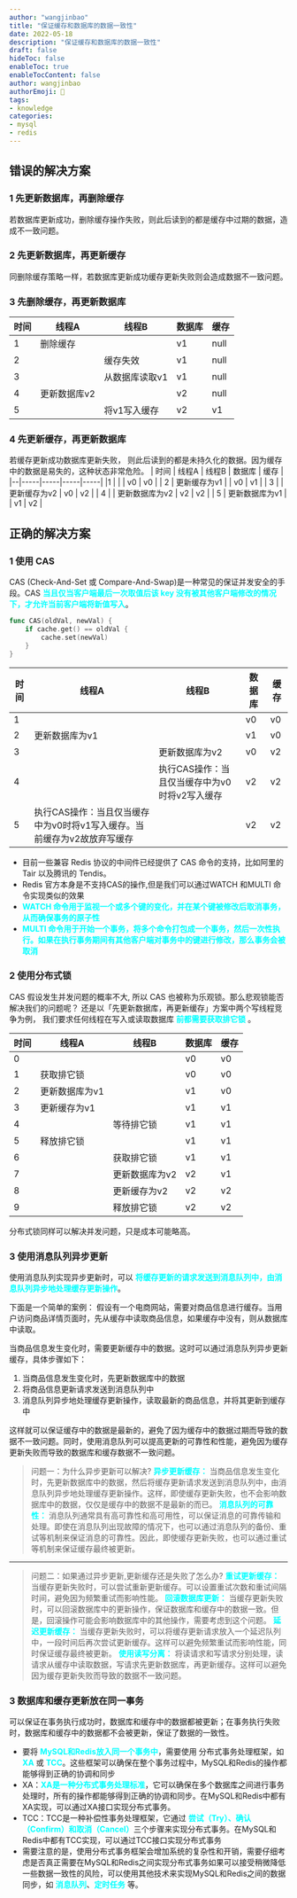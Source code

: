 ```yaml
---
author: "wangjinbao"
title: "保证缓存和数据库的数据一致性"
date: 2022-05-18
description: "保证缓存和数据库的数据一致性"
draft: false
hideToc: false
enableToc: true
enableTocContent: false
author: wangjinbao
authorEmoji: 👻
tags:
- knowledge
categories:
- mysql
- redis
---
```


## 错误的解决方案
### 1 先更新数据库，再删除缓存
若数据库更新成功，删除缓存操作失败，则此后读到的都是缓存中过期的数据，造成不一致问题。

### 2 先更新数据库，再更新缓存
同删除缓存策略一样，若数据库更新成功缓存更新失败则会造成数据不一致问题。

### 3 先删除缓存，再更新数据库

| 时间 | 线程A    |  线程B   |  数据库   |  缓存   |
|--|-----|-----|-----|-----|
|1  | 删除缓存    |     | v1    |  null   |
| 2 |     |  缓存失效   |  v1   |   null  |
| 3 |     |  从数据库读取v1   |  v1   | null    |
| 4 |  更新数据库v2   |     |  v2   |  null   |
| 5 |     |  将v1写入缓存   |  v2   |  v1   |

### 4 先更新缓存，再更新数据库
若缓存更新成功数据库更新失败， 则此后读到的都是未持久化的数据。因为缓存中的数据是易失的，这种状态非常危险。
| 时间 | 线程A    |  线程B   |  数据库   |  缓存   |
|--|-----|-----|-----|-----|
|1  |     |     | v0    |  v0   |
| 2 |  更新缓存为v1   |     |  v0   |   v1  |
| 3 |     |  更新缓存为v2   |  v0   | v2    |
| 4 |     |  更新数据库为v2   |  v2   |  v2   |
| 5 |  更新数据库为v1   |     |  v1   |  v2   |


## 正确的解决方案

### 1 使用 CAS
CAS (Check-And-Set 或 Compare-And-Swap)是一种常见的保证并发安全的手段。CAS <font color='cyan'>**当且仅当客户端最后一次取值后该 key 没有被其他客户端修改的情况下，才允许当前客户端将新值写入**</font>。
```go
func CAS(oldVal, newVal) {
    if cache.get() == oldVal {
        cache.set(newVal)
    }
}
```

| 时间 | 线程A    |  线程B   |  数据库   |  缓存   |
|--|-----|-----|-----|-----|
|1  |     |     | v0    |  v0   |
| 2 |  更新数据库为v1   |     |  v1   |   v0  |
| 3 |     |  更新数据库为v2   |  v0   | v2    |
| 4 |     |  执行CAS操作：当且仅当缓存中为v0时将v2写入缓存   |  v2   |  v2   |
| 5 |  执行CAS操作：当且仅当缓存中为v0时将v1写入缓存。当前缓存为v2故放弃写缓存   |     |  v2   |  v2   |

+ 目前一些兼容 Redis 协议的中间件已经提供了 CAS 命令的支持，比如阿里的 Tair 以及腾讯的 Tendis。
+ Redis 官方本身是不支持CAS的操作,但是我们可以通过WATCH 和MULTI 命令实现类似的效果
+ <font color='cyan'>**WATCH 命令用于监视一个或多个键的变化，并在某个键被修改后取消事务，从而确保事务的原子性**</font>
+ <font color='cyan'>**MULTI 命令用于开始一个事务，将多个命令打包成一个事务，然后一次性执行。如果在执行事务期间有其他客户端对事务中的键进行修改，那么事务会被取消**</font>


### 2 使用分布式锁
CAS 假设发生并发问题的概率不大, 所以 CAS 也被称为乐观锁。那么悲观锁能否解决我们的问题呢？
还是以「先更新数据库，再更新缓存」方案中两个写线程竞争为例， 我们要求任何线程在写入或读取数据库 <font color='cyan'>**前都需要获取排它锁**</font> 。

| 时间 | 线程A    |  线程B   |  数据库   |  缓存   |
|--|-----|-----|-----|-----|
| 0  |     |     | v0    |  v0   |
|1  |  获取排它锁   |     | v0    |  v0   |
| 2 |  更新数据库为v1   |     |  v1   |   v0  |
| 3 |  更新缓存为v1  |     |  v1   | v1    |
| 4 |     |  等待排它锁   |  v1   |  v1   |
| 5 |  释放排它锁   |     |  v1   |  v1   |
| 6 |     |  获取排它锁   |  v1   |  v1   |
| 7 |     |  更新数据库为v2   |  v2   |  v1   |
| 8 |     |  更新缓存为v2   |  v2   |  v2   |
| 9 |     |  释放排它锁   |  v2   |  v2   |

分布式锁同样可以解决并发问题，只是成本可能略高。

### 3 使用消息队列异步更新

使用消息队列实现异步更新时，可以 <font color='cyan'>**将缓存更新的请求发送到消息队列中，由消息队列异步地处理缓存更新操作**</font>。

下面是一个简单的案例：
假设有一个电商网站，需要对商品信息进行缓存。当用户访问商品详情页面时，先从缓存中读取商品信息，如果缓存中没有，则从数据库中读取。

当商品信息发生变化时，需要更新缓存中的数据。这时可以通过消息队列异步更新缓存，具体步骤如下：
1. 当商品信息发生变化时，先更新数据库中的数据
2. 将商品信息更新请求发送到消息队列中
3. 消息队列异步地处理缓存更新操作，读取最新的商品信息，并将其更新到缓存中

这样就可以保证缓存中的数据是最新的，避免了因为缓存中的数据过期而导致的数据不一致问题。同时，使用消息队列可以提高更新的可靠性和性能，避免因为缓存更新失败而导致的数据库和缓存数据不一致问题。

>问题一：为什么异步更新可以解决?
> <font color='cyan'>**异步更新缓存：**</font>
> 当商品信息发生变化时，先更新数据库中的数据，然后将缓存更新请求发送到消息队列中，由消息队列异步地处理缓存更新操作。这样，即使缓存更新失败，也不会影响数据库中的数据，仅仅是缓存中的数据不是最新的而已。
> <font color='cyan'>**消息队列的可靠性：**</font>
> 消息队列通常具有高可靠性和高可用性，可以保证消息的可靠传输和处理。即使在消息队列出现故障的情况下，也可以通过消息队列的备份、重试等机制来保证消息的可靠性。因此，即使缓存更新失败，也可以通过重试等机制来保证缓存最终被更新。


----
>问题二：如果通过异步更新,更新缓存还是失败了怎么办?
> <font color='cyan'>**重试更新缓存：**</font>
> 当缓存更新失败时，可以尝试重新更新缓存。可以设置重试次数和重试间隔时间，避免因为频繁重试而影响性能。
> <font color='cyan'>**回滚数据库更新：**</font>
> 当缓存更新失败时，可以回滚数据库中的更新操作，保证数据库和缓存中的数据一致。但是，回滚操作可能会影响数据库中的其他操作，需要考虑到这个问题。
> <font color='cyan'>**延迟更新缓存：**</font>
> 当缓存更新失败时，可以将缓存更新请求放入一个延迟队列中，一段时间后再次尝试更新缓存。这样可以避免频繁重试而影响性能，同时保证缓存最终被更新。
> <font color='cyan'>**使用读写分离：**</font>
> 将读请求和写请求分别处理，读请求从缓存中读取数据，写请求先更新数据库，再更新缓存。这样可以避免因为缓存更新失败而导致的数据不一致问题。



### 3 数据库和缓存更新放在同一事务
可以保证在事务执行成功时，数据库和缓存中的数据都被更新；在事务执行失败时，数据库和缓存中的数据都不会被更新，保证了数据的一致性。

+ 要将 <font color='cyan'>**MySQL和Redis放入同一个事务中**</font>，需要使用 分布式事务处理框架，如 <font color='cyan'>**XA**</font> 或 <font color='cyan'>**TCC**</font>。这些框架可以确保在整个事务过程中，MySQL和Redis的操作都能够得到正确的协调和同步
+ XA：<font color='cyan'>**XA是一种分布式事务处理标准**</font>，它可以确保在多个数据库之间进行事务处理时，所有的操作都能够得到正确的协调和同步。在MySQL和Redis中都有XA实现，可以通过XA接口实现分布式事务。
+ TCC：TCC是一种补偿性事务处理框架，它通过 <font color='cyan'>**尝试（Try）、确认（Confirm）和取消（Cancel）**</font>三个步骤来实现分布式事务。在MySQL和Redis中都有TCC实现，可以通过TCC接口实现分布式事务
+ 需要注意的是，使用分布式事务框架会增加系统的复杂性和开销，需要仔细考虑是否真正需要在MySQL和Redis之间实现分布式事务如果可以接受稍微降低一些数据一致性的风险，可以使用其他技术来实现MySQL和Redis之间的数据同步，如 <font color='cyan'>**消息队列**</font>、<font color='cyan'>**定时任务**</font> 等。

